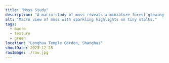 ```yaml
---
title: "Moss Study"
description: "A macro study of moss reveals a miniature forest glowing with reflected light."
alt: "Macro view of moss with sparkling highlights on tiny stalks."
tags:
  - macro
  - texture
  - green
location: "Longhua Temple Garden, Shanghai"
shootDate: 2023-12-28
rawImage: ./raw.jpg
---
```

